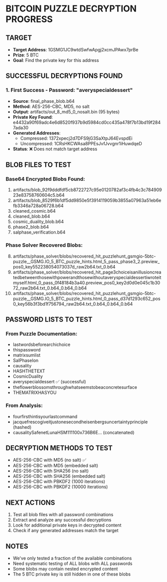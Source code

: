 # BITCOIN PUZZLE DECRYPTION PROGRESS

## TARGET
- **Target Address**: 1GSMG1JC9wtdSwfwApgj2xcmJPAwx7prBe
- **Prize**: 5 BTC
- **Goal**: Find the private key for this address

## SUCCESSFUL DECRYPTIONS FOUND

### 1. First Success - Password: "averyspecialdessert"
- **Source**: final_phase_blob.b64 
- **Method**: AES-256-CBC, MD5, no salt
- **Output**: artifacts/out_8_md5_0_nosalt.bin (95 bytes)
- **Private Key Found**: e4432a90f69adc4e6d8520f937b9d5984cd0cc435a478f7b13bd19f2847ada30
- **Generated Addresses**:
  - Compressed: 1372xpecj2d7DFS9jG3SaXtpJ64EvspdEi
  - Uncompressed: 1CRsHKCWAsa8PPEsJvfJvvgnr1iHuwdqeD
- **Status**: ❌ Does not match target address

## BLOB FILES TO TEST

### Base64 Encrypted Blobs Found:
1. artifacts/blob_92f9dddfdf5cb8722727c95e0120782af3c4fb4c3c78490923e83758760604c5.b64
2. artifacts/blob_8529f6b1df5dd9850e5f3914119059b3855a07963a51eb6efb3346a728a06728.b64
3. cleaned_cosmic.b64
4. cleaned_blob.b64
5. cosmic_duality_blob.b64
6. phase2_blob.b64
7. salphase_verification.b64

### Phase Solver Recovered Blobs:
8. artifacts/phase_solver/blobs/recovered_hit_puzzlehunt_gsmgio-5btc-puzzle__GSMG.IO_5_BTC_puzzle_hints.html_5_pass_phase3_2.preview_pos0_key552238054073037d_raw2b64.txt_0.b64
9. artifacts/phase_solver/blobs/recovered_hit_page3choiceisanillusioncreatedbetweenthosewithpowerandthosewithoutaveryspecialdessertiwroteitmyself.html_0_pass_0f48184b3a40.preview_pos0_key2d0d0e045c1b3072_raw2b64.txt_0.b64_0.b64_0.b64
10. artifacts/phase_solver/blobs/recovered_hit_puzzlehunt_gsmgio-5btc-puzzle__GSMG.IO_5_BTC_puzzle_hints.html_0_pass_d37d1293c652_pos0_key56b3f3bd1f756794_raw2b64.txt_0.b64_0.b64_0.b64

## PASSWORD LISTS TO TEST

### From Puzzle Documentation:
- lastwordsbeforearchichoice
- thispassword
- matrixsumlist
- SalPhaseIon
- causality
- HASHTHETEXT
- CosmicDuality
- averyspecialdessert ✅ (successful)
- theflowerblossomsthroughwhatseemstobeaconcretesurface
- THEMATRIXHASYOU

### From Analysis:
- fourfirsthintisyourlastcommand
- jacquefrescogiveitjustonesecondheisenbergsuncertaintyprinciple (hashed)
- causalitySafenetLunaHSM111100x736B6E... (concatenated)

## DECRYPTION METHODS TO TEST
- AES-256-CBC with MD5 (no salt) ✅ 
- AES-256-CBC with MD5 (embedded salt)
- AES-256-CBC with SHA256 (no salt)
- AES-256-CBC with SHA256 (embedded salt)
- AES-256-CBC with PBKDF2 (1000 iterations)
- AES-256-CBC with PBKDF2 (10000 iterations)

## NEXT ACTIONS
1. Test all blob files with all password combinations
2. Extract and analyze any successful decryptions
3. Look for additional private keys in decrypted content
4. Check if any generated addresses match the target

## NOTES
- We've only tested a fraction of the available combinations
- Need systematic testing of ALL blobs with ALL passwords
- Some blobs may contain nested encrypted content
- The 5 BTC private key is still hidden in one of these blobs
